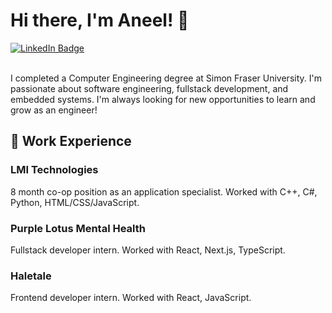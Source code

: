 <!--
**aneelatwal/aneelatwal** is a ✨ _special_ ✨ repository because its `README.md` (this file) appears on your GitHub profile.

Here are some ideas to get you started:

- 🔭 I’m currently working on ...
- 🌱 I’m currently learning ...
- 👯 I’m looking to collaborate on ...
- 🤔 I’m looking for help with ...
- 💬 Ask me about ...
- 📫 How to reach me: ...
- 😄 Pronouns: ...
- ⚡ Fun fact: ...
-->

# Hi there, I'm Aneel! 👋

<div id="badges">
  <a href="https://www.linkedin.com/in/aneelatwal/">
    <img src="https://img.shields.io/badge/LinkedIn-blue?style=for-the-badge&logo=linkedin&logoColor=white" alt="LinkedIn Badge"/>
  </a>
</div>
<br>

I completed a Computer Engineering degree at Simon Fraser University. I'm passionate about software engineering, fullstack development, and embedded systems. I'm always looking for new opportunities to learn and grow as an engineer!

## 💼 Work Experience

### LMI Technologies

8 month co-op position as an application specialist. Worked with C++, C#, Python, HTML/CSS/JavaScript.

### Purple Lotus Mental Health

Fullstack developer intern. Worked with React, Next.js, TypeScript.

### Haletale

Frontend developer intern. Worked with React, JavaScript.
